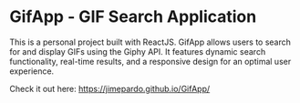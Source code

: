 # GifApp - GIF Search Application

This is a personal project built with ReactJS. GifApp allows users to search for and display GIFs using the Giphy API. It features dynamic search functionality, real-time results, and a responsive design for an optimal user experience.

Check it out here: https://jimepardo.github.io/GifApp/
